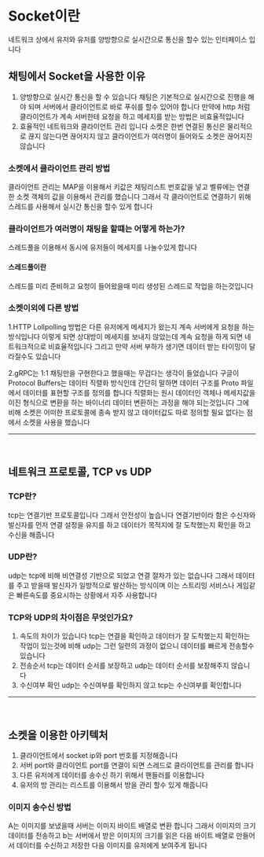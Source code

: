 # Socket이란
네트워크 상에서 유저와 유저를 양방향으로 실시간으로 통신을 할수 있는 인터페이스 입니다

## 채팅에서 Socket을 사용한 이유
1. 양방향으로 실시간 통신을 할 수 있습니다 채팅은 기본적으로 실시간으로 진행을 해야 되며 서버에서 클라이언트로 바로 푸쉬를 할수 있어야 합니다 만약에 http 처럼 클라이언트가 계속 서버한테 요청을 하고 메세지를 받는 방법은 비효율적입니다
2. 효율적인 네트워크와 클라이언트 관리 입니다 소켓은 한번 연결된 통신은 물리적으로 끊지 않는다면 끊어지지 않고 클라이언트가 여러명이 들어와도 소켓은 끊어지진 않습니다

### 소켓에서 클라이언트 관리 방법
클라이언트 관리는 MAP을 이용해서 키값은 채팅리스트 번호값을 넣고 벨류에는 연결한 소켓 객체의 값을 이용해서 관리를 했습니다 그래서 각 클라이언트로 연결하기 위해 스레드를 사용해서 실시간 통신을 할수 있게 합니다

### 클라이언트가 여러명이 채팅을 할떄는 어떻게 하는가?
스레드풀을 이용해서 동시에 유저들이 메세지를 나눌수있게 합니다

#### 스레드풀이란
스레드를 미리 준비하고 요청이 들어왔을때 미리 생성된 스레드로 작업을 하는것입니다



### 소켓이외에 다른 방법
1.HTTP Lollpolling 방법은 다른 유저에게 메세지가 왔는지 계속 서버에게 요청을 하는 방식입니다 이렇게 되면 상대방이 메세지를 보내지 않았는데 계속 요청을 하게 되면 네트워크적으로 비효율적입니다 그리고 만약 서버 부하가 생기면 데이터 받는 타이밍이 달라질수도 있습니다

2.gRPC는 1:1 채팅만을 구현한다고 했을때는 무겁다는 생각이 들었습니다 구글이 Protocol Buffers는 데이터 직렬화 방식인데 간단히 말하면 데이터 구조를 Proto 파일에서 데이터를 표현할 구조를 정의를 합니다 직렬화는 원시 데이터인 객체나 메세지값을 이진 형식으로 변환을 하는 바이너리 데이터 변환하는 과정을 해야 되는것입니다 그에 비해 소켓은 어떠한 프로토콜에 종속 받지 않고 데이터값도 따로 정의할 필요 없다는 점에서 소켓을 사용을 했습니다

---  
</br>

## 네트워크 프로토콜, TCP vs UDP
### TCP란? 
tcp는 연결기반 프로토콜입니다 그래서 안전성이 높습니다 연결기반이라 함은 수신자와 발신자를 먼저 연결 설정을 유지를 하고 데이터가 목적지에 잘 도착했는지 확인을 하고 수신을 해줍니다

### UDP란? 
udp는 tcp에 비해 비연결성 기반으로 되었고 연결 절차가 있는 없습니다 그래서 데이터를 주고 받을때 발신자가 일방적으로 발산하는 방식이며 이는 스트리밍 서비스나 게임같은 빠른속도를 중요시하는 상황에서 자주 사용합니다 


### TCP와 UDP의 차이점은 무엇인가요?
1. 속도의 차이가 있습니다 tcp는 연결을 확인하고 데이터가 잘 도착했는지 확인하는 작업이 있는것에 비해 udp는 그런 일련의 과정이 없으니 데이터를 빠르게 전송할수 있습니다
2. 전송순서 tcp는 데이터 순서를 보장하고 udp는 데이터 순서를 보장해주지 않습니다
3. 수신여부 확인 udp는 수신여부를 확인하지 않고 tcp는 수신여부를 확인합니다
---
</br>

## 소켓을 이용한 아키텍처  
1. 클라이언트에서 socket ip와 port 번호를 지정해줍니다
2. 서버 port와 클라이언트 port를 연결이 되면 스레드로 클라이언트를 관리를 합니다
3. 다른 유저에게 데이터를 송수신 하기 위해서 핸들러를 이용합니다
4. 유저의 방 관리는 리스트를 이용해서 방을 관리 할수 있게 해줍니다

### 이미지 송수신 방법
A는 이미지를 보냈을때 서버는 이미지 바이트 배열로 변환 합니다 그래서 이미지의 크기 데이터를 전송하고 b는 서버에서 받은 이미지의 크기를 읽은 다음 바이트 배열로 만들어서 데이터를 수신하고 저장한 다음 이미지를 유저에게 보여주게 됩니다
